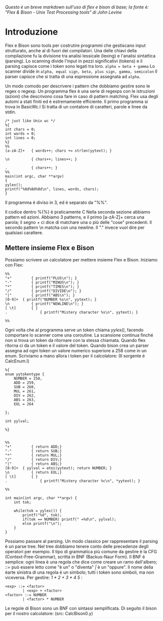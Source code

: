 _Questo è un breve markdown sull'uso di flex e bison di base; la fonte è:
"Flex & Bison - Unix Test Processing tools" di John Levine_

# Introduzione
Flex e Bison sono tools per costrutire programmi che gestiscano input strutturato, anche al di fuori dei compilatori. 
Una delle chiavi della compilazione fu la divisione tra analisi lessicale (lexing) e l'analisi sintattica (parsing).
Lo scanning divide l'input in pezzi significativi (tokens) e il parsing capisce come i token sono legati tra loro.
`alpha = beta + gamma`
Lo scanner divide in `alpha, equal sign, beta, plus sign, gamma, semicolon`
Il parser capisce che si tratta di una espressione assegnata ad `alpha`.

Un modo comodo per descrivere i pattern che dobbiamo gestire sono le regex o regexp.
Un programma flex è una serie di regexps con le istruzioni (azioni) che descrivono cosa fare in caso di pattern matching. Flex usa degli automi a stati finiti ed è estremamente efficiente.
Il primo programma si trova in BasicWc.l
Si tratta di un contatore di caratteri, parole e linee da stdin.

```
/* just like Unix wc */
%{
int chars = 0;
int words = 0;
int lines = 0;
%}
%%
[a-zA-Z]+   { words++; chars += strlen(yytext); }

\n          { chars++; lines++; }

.           { chars++; }
%%
main(int argc, char **argv)
{
yylex();
printf("%8d%8d%8d\n", lines, words, chars);
}
```

Il programma è diviso in 3, ed è separato da "%%".

Il codice dentro %{%} è praticamente C
Nella seconda sezione abbiamo pattern ed azioni.
Abbiamo 3 patterns, e il primo [a-zA-Z]+ cerca una parola; il segno + ci dice di matchare una o più delle "cose" precedenti.
Il secondo pattern \n matcha con una newline.
Il "." invece vuol dire per qualsiasi carattere. 

## Mettere insieme Flex e Bison
Possiamo scrivere un calcolatore per mettere insieme Flex e Bison. Iniziamo con Flex:
``` 
%%
"+"			{ printf("PLUS\n"); }
"-"			{ printf("MINUS\n"); }
"*"			{ printf("TIMES\n"); }
"/"			{ printf("DIVIDE\n"); }
"|"			{ printf("ABS\n"); }
[0-9]+	{ printf("NUMBER %s\n", yytext); }
\n			{ printf("NEWLINE\n"); }
[ \t]		{ }
.				{ printf("Mistery character %s\n", yytext); }

%%
```
Ogni volta che al programma serve un token chiama _yylex()_, facendo comportare lo scanner come una coroutine. La scansione continua finché non si trova un token da ritornare con la stessa chiamata. 
Quando flex ritorna ci da un token e il valore del token. Quando bison crea un parser assegna ad ogni token un valore numerico superiore a 258 come in un enum.
Scriviamo a mano allora i token per il calcolatore:
(Il sorgente è CalcEnum.l)
```
%{
enum yytokentype {
	NUMBER = 258,
	ADD = 259,
	SUB = 260,
	MUL = 261,
	DIV = 262,
	ABS = 263,
	EOL = 264

};

int yylval;

%}


%%
"+"			{ return ADD;}
"-"			{ return SUB;}
"*"			{ return MUL;}
"/"			{ return DIV;}
"|"			{ return ABS;}
[0-9]+	{ yylval = atoi(yytext); return NUMBER; }
\n			{ return EOL;}
[ \t]		{ }
.				{ printf("Mistery character %c\n", *yytext); }

%%

int main(int argc, char **argv) {
	int tok;

	while(tok = yylex()) {
		printf("%d", tok);
		if(tok == NUMBER) printf(" =%d\n", yylval);
		else printf("\n");
	}
}
```
Possiamo passare al parsing.
Un modo classico per rappresentare il parsing è un parse tree. Nel tree dobbiamo tenere conto delle precedenze degli operatori per esempio. 
Il tipo di grammatica più comune da gestire è la CFG (Context-Free-Grammar), scritta in BNF (Backus-Naur Form). 
Il BNF è semplice: ogni linea è una regola che dice come creare un ramo dell'albero;
_::=_ può essere letto come "è un" o "diventa" _|_ è un "oppure".
Il nome della èarte sinistra di una regola è un simbolo; tutti i token sono simboli, ma non viceversa. 
Per gestire:
_1 * 2 + 3 * 4 5_ :
```
<exp> ::= <factor>
        | <exp> + <factor>
<factor> ::= NUMBER 
        | <factor> * NUMBER
```

Le regole di Bison sono un BNF con sintassi semplificata.
Di seguito il bison per il nostro calcolatore:
(src: CalcBison0.y)
```


```










